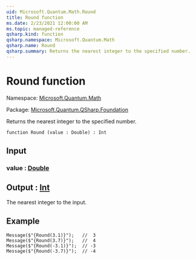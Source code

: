 ```yaml
---
uid: Microsoft.Quantum.Math.Round
title: Round function
ms.date: 2/23/2021 12:00:00 AM
ms.topic: managed-reference
qsharp.kind: function
qsharp.namespace: Microsoft.Quantum.Math
qsharp.name: Round
qsharp.summary: Returns the nearest integer to the specified number.
---
```


# Round function

Namespace: [Microsoft.Quantum.Math](xref:Microsoft.Quantum.Math)

Package: [Microsoft.Quantum.QSharp.Foundation](https://nuget.org/packages/Microsoft.Quantum.QSharp.Foundation)


Returns the nearest integer to the specified number.

```qsharp
function Round (value : Double) : Int
```


## Input

### value : [Double](xref:microsoft.quantum.lang-ref.double)





## Output : [Int](xref:microsoft.quantum.lang-ref.int)

The nearest integer to the input.

## Example

```Message($"{Round(3.1)}");   //  3Message($"{Round(3.7)}");   //  4Message($"{Round(-3.1)}");  // -3Message($"{Round(-3.7)}");  // -4```